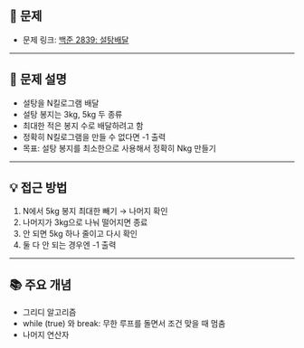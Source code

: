 ## 📌 문제

- 문제 링크: [백준 2839: 설탕배달](https://www.acmicpc.net/problem/2839)

---

## 💭 문제 설명
- 설탕을 N킬로그램 배달
- 설탕 봉지는 3kg, 5kg 두 종류
- 최대한 적은 봉지 수로 배달하려고 함
- 정확히 N킬로그램을 만들 수 없다면 -1 출력
- 목표: 설탕 봉지를 최소한으로 사용해서 정확히 Nkg 만들기

---

## 💡 접근 방법
1. N에서 5kg 봉지 최대한 빼기 → 나머지 확인
2. 나머지가 3kg으로 나눠 떨어지면 종료
3. 안 되면 5kg 하나 줄이고 다시 확인
4. 둘 다 안 되는 경우엔 -1 출력

---

## 📚 주요 개념
- 그리디 알고리즘
- while (true) 와 break: 무한 루프를 돌면서 조건 맞을 때 멈춤
- 나머지 연산자
